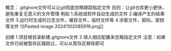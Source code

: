 概念：.gitgnore文件可以让git彻底忽略跟踪指定文件
目的：让git仓库更小更快，避免重复无意义的文件管理
例如
1.系统或软件自动生成的文件
2.编译产生的结果文件
3.运行时生成的日志文件，缓存文件，临时文件等
4.涉密文件，密码，密钥等文件
![[Pasted image 20241102085919.png]]

创建
1.项目根目录新建.gitgnore文件
2.填入相应配置来忽略指定文件
注意：如果文件已经被暂存区跟踪过，可以从暂存区移除即可